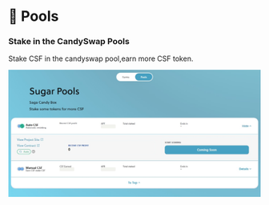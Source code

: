 # 🍭 Pools

### Stake in the CandySwap Pools&#x20;

Stake CSF in the candyswap pool,earn more CSF token.

&#x20;

![](../.gitbook/assets/pools.jpg)
